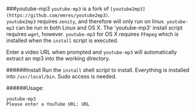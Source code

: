 ###youtube-mp3
`youtube-mp3` is a fork of `[youtube2mp3](https://github.com/emres/youtube2mp3)`.  
`youtube2mp3` requires `zenity`, and therefore will only run on linux. `youtube-mp3` can be run in both Linux and OS X. The 'youtube-mp3' install script requires `wget`, however. `youtube-mp3` for OS X requires `FFmpeg` which is installed when the `install` script is executed.

Enter a video URL when prompted and `youtube-mp3` will automatically extract an mp3 into the working directory.

######Install
Run the `install` shell script to install. Everything is installed into `/usr/local/bin`. Sudo access is needed.

######Usage:

`youtube-mp3`  
`Please enter a YouTube URL: URL`
